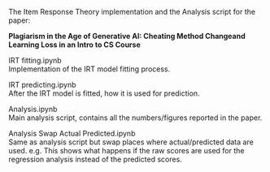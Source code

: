 The Item Response Theory implementation and the Analysis script for the paper:

**Plagiarism in the Age of Generative AI: Cheating Method Changeand Learning Loss in an Intro to CS Course**

IRT fitting.ipynb  
Implementation of the IRT model fitting process.

IRT predicting.ipynb  
After the IRT model is fitted, how it is used for prediction.

Analysis.ipynb  
Main analysis script, contains all the numbers/figures reported in the paper.

Analysis Swap Actual Predicted.ipynb  
Same as analysis script but swap places where actual/predicted data are used. e.g. This shows what happens if the raw scores are used for the regression analysis instead of the predicted scores.